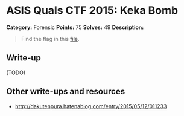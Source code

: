 # ASIS Quals CTF 2015: Keka Bomb

**Category:** Forensic
**Points:** 75
**Solves:** 49
**Description:**

> Find the flag in this [file](http://tasks.asis-ctf.ir/keka_bomb_9e0f1863259c578f3231b5cfbc10e258).

## Write-up

(TODO)

## Other write-ups and resources

* <http://dakutenpura.hatenablog.com/entry/2015/05/12/011233>